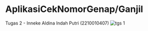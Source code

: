 # AplikasiCekNomorGenap/Ganjil
 Tugas 2 - Inneke Aldina Indah Putri (2210010407)
 ![tgs 1](https://github.com/user-attachments/assets/baf938d9-1386-481d-a4c3-1b935fd88a1a)

